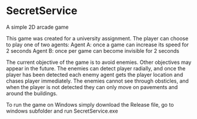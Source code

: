 # SecretService
A simple 2D arcade game 

This game was created for a university assignment. 
The player can choose to play one of two agents:
  Agent A: once a game can increase its speed for 2 seconds
  Agent B: once per game can become invisible for 2 seconds

The current objective of the game is to avoid enemies. Other objectives may appear in the future.
The enemies can detect player radially, and once the player has been detected each enemy agent gets the player location and chases player immediately.
The enemies cannot see through obsticles, and when the player is not detected they can only move on pavements and around the buildings.


To run the game on Windows simply download the Release file, go to windows subfolder and run SecretService.exe
